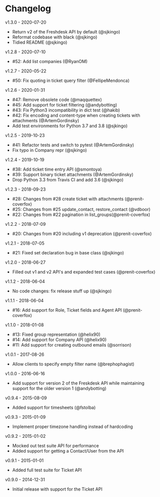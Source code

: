 Changelog
=========

v1.3.0 - 2020-07-20

 * Return v2 of the Freshdesk API by default (@sjkingo)
 * Reformat codebase with black (@sjkingo)
 * Tidied README (@sjkingo)

v1.2.8 - 2020-07-10

 * #52: Add list companies (@RyanOM)

v1.2.7 - 2020-05-22

 * #50: Fix quoting in ticket query filter (@FellipeMendonca)

v1.2.6 - 2020-01-31

 * #47: Remove obsolete code (@maqquettex)
 * #45: Add support for ticket filtering (@andybotting)
 * #43: Fix Python3 incompatibility in dict test (@hakib)
 * #42: Fix encoding and content-type when creating tickets with attachments (@ArtemGordinsky)
 * Add test environments for Python 3.7 and 3.8 (@sjkingo)

v1.2.5 - 2019-10-23

 * #41: Refactor tests and switch to pytest (@ArtemGordinsky)
 * Fix typo in Company repr (@sjkingo)

v1.2.4 - 2019-10-19

 * #38: Add ticket time entry API (@smontoya)
 * #39: Support binary ticket attachments (@ArtemGordinsky)
 * Drop Python 3.3 from Travis CI and add 3.6 (@sjkingo)

v1.2.3 - 2018-09-23
  
  * #28: Changes from #28 create ticket with attachments (@prenit-coverfox)
  * #25: Changes from #25 update_contact, restore_contact (@vdboor)
  * #22: Changes from #22 pagination in list_groups(@prenit-coverfox)

v1.2.2 - 2018-07-09

  * #20: Changes from #20 including v1 deprecation (@prenit-coverfox)

v1.2.1 - 2018-07-05

  * #21: Fixed set declaration bug in base class (@sjkingo)

v1.2.0 - 2018-06-27

  * Filled out v1 and v2 API's and expanded test cases (@prenit-coverfox)

v1.1.2 - 2018-06-04

  * No code changes: fix release stuff up (@sjkingo)

v1.1.1 - 2018-06-04

  * #16: Add support for Role, Ticket fields and Agent API (@prenit-coverfox)

v1.1.0 - 2018-01-08

  * #13: Fixed group representation (@helix90)
  * #14: Add support for Company API (@helix90)
  * #11: Add support for creating outbound emails (@sorrison)

v1.0.1 - 2017-08-26

  * Allow clients to specify empty filter name (@brephophagist)

v1.0.0 - 2016-06-16

  * Add support for version 2 of the Freskdesk API while maintaining support for
    the older version 1 (@andybotting)

v0.9.4 - 2015-08-09

  * Added support for timesheets (@fstolba)

v0.9.3 - 2015-01-09

  * Implement proper timezone handling instead of hardcoding

v0.9.2 - 2015-01-02

  * Mocked out test suite API for performance
  * Added support for getting a Contact/User from the API

v0.9.1 - 2015-01-01

  * Added full test suite for Ticket API

v0.9.0 - 2014-12-31

  * Initial release with support for the Ticket API
